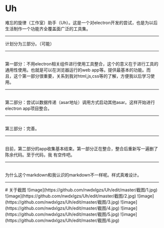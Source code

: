 # Uh
难忘的旋律（工作室）助手（Uh）。这是一个对electron开发的尝试，也是为以后生活制作一个功能齐全覆盖面广泛的工具集。
<hr/>
计划分为三部分。（可能）
<hr/><br/> 第一部分：不用electron相关组件进行使用工具整合，这个的意义在于进行工具的通用性使用。也就是可以在浏览器运行的web app等。提供最基本的功能。而且，这个第一部分很重要，关系到我对html,js,css等的了解，方便我以后学习使用。
<hr/><br/> 第二部分：尝试以数据传递（asar地址）调用方式启动其他asar。这样开始进行electron app项目整合。
<hr/><br/> 第三部分：完善。
<hr/><br/> 目前，第二部分的app收集基本结束。第一部分正在整合，整合后重新写一遍删了陈余代码。至于代码，我
有空传吧。
<hr/><br/>
为什么这个markdown和我认识的markdown不一样呢。样式真难设计。
<hr/>
# 关于截图
 ![image](https://github.com/nwdxlgzs/Uh/edit/master/截图/1.jpg)
 ![image](https://github.com/nwdxlgzs/Uh/edit/master/截图/2.jpg)
 ![image](https://github.com/nwdxlgzs/Uh/edit/master/截图/3.jpg)
 ![image](https://github.com/nwdxlgzs/Uh/edit/master/截图/4.jpg)
 ![image](https://github.com/nwdxlgzs/Uh/edit/master/截图/5.jpg)
 ![image](https://github.com/nwdxlgzs/Uh/edit/master/截图/6.jpg)
